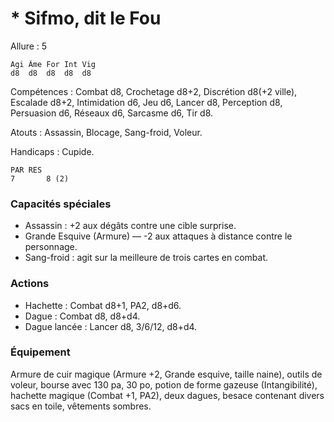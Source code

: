 
# * Sifmo, dit le Fou

Allure : 5

	Agi	Âme	For	Int	Vig
	d8	d8	d8	d8	d8

Compétences : Combat d8, Crochetage d8+2, Discrétion d8(+2 ville), Escalade d8+2, Intimidation d6, Jeu d6, Lancer d8, Perception d8, Persuasion d6, Réseaux d6, Sarcasme d6, Tir d8.

Atouts : Assassin, Blocage, Sang-froid, Voleur.

Handicaps : Cupide.

	PAR	RES
	7       8 (2)

### Capacités spéciales
- Assassin : +2 aux dégâts contre une cible surprise.
- Grande Esquive (Armure) — -2 aux attaques à distance contre le personnage.
- Sang-froid : agit sur la meilleure de trois cartes en combat.

### Actions
- Hachette : Combat d8+1, PA2, d8+d6.
- Dague : Combat d8, d8+d4.
- Dague lancée : Lancer d8, 3/6/12, d8+d4.

### Équipement
Armure de cuir magique (Armure +2, Grande esquive, taille naine), outils de voleur, bourse avec 130 pa, 30 po, potion de forme gazeuse (Intangibilité), hachette magique (Combat +1, PA2), deux dagues, besace contenant divers sacs en toile, vêtements sombres.


